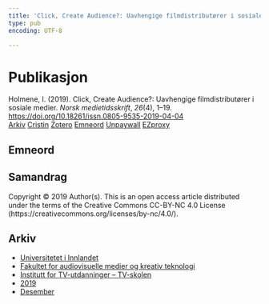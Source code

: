 ```yaml
---
title: 'Click, Create Audience?: Uavhengige filmdistributører i sosiale medier'
type: pub
encoding: UTF-8

---
```

<h1>Publikasjon</h1>
<article id="csl-bib-container-FQFGPRVM" class="csl-bib-container">
  <div class="csl-bib-body"> <div class="csl-entry">Holmene, I. (2019). Click, Create Audience?: Uavhengige filmdistributører i sosiale medier. <i>Norsk medietidsskrift</i>, <i>26</i>(4), 1–19. <a href="https://doi.org/10.18261/issn.0805-9535-2019-04-04">https://doi.org/10.18261/issn.0805-9535-2019-04-04</a></div> </div>
  <div class="csl-bib-buttons">
    <a href="#taxonomy-article-FQFGPRVM" alt="archive" class="csl-bib-button">Arkiv</a>
    <a href="https://app.cristin.no/results/show.jsf?id=1758762" alt="Cristin" class="csl-bib-button">Cristin</a>
    <a href="http://zotero.org/groups/5881554/items/FQFGPRVM" alt="Zotero" class="csl-bib-button">Zotero</a>
    <a href="#keywords-article-FQFGPRVM" alt="keywords" class="csl-bib-button">Emneord</a>
    <a href="https://www.idunn.no/file/pdf/67167427/click_create_audience.pdf" alt="Unpaywall" class="csl-bib-button">Unpaywall</a>
    <a href="https://www.idunn.no/file/pdf/67167427/click_create_audience.pdf" alt="EZproxy" class="csl-bib-button">EZproxy</a>
  </div>
  <div id="csl-bib-meta-container-FQFGPRVM"></div>
</article>
<div id="csl-bib-meta-FQFGPRVM" class="csl-bib-meta">
  <article id="keywords-article-FQFGPRVM" class="keywords-article">
    <h1>Emneord</h1>
    
  </article>
  <article id="abstract-article-FQFGPRVM" class="abstract-article">
    <h1>Samandrag</h1>
    Copyright © 2019 Author(s). This is an open access article distributed under the terms of the Creative Commons CC-BY-NC 4.0 License (https://creativecommons.org/licenses/by-nc/4.0/).
  </article>
  <article id="taxonomy-article-FQFGPRVM" class="taxonomy-article">
    <h1>Arkiv</h1>
    <ul>
      <li>
        <a href="/nn/archive/?key=3DCRN523">Universitetet i Innlandet</a>
      </li>
      <li>
        <a href="/nn/archive/?key=8XUDF4FD">Fakultet for audiovisuelle medier og kreativ teknologi</a>
      </li>
      <li>
        <a href="/nn/archive/?key=6SLLPJYF">Institutt for TV-utdanninger – TV-skolen</a>
      </li>
      <li>
        <a href="/nn/archive/?key=ZT9P4V3A">2019</a>
      </li>
      <li>
        <a href="/nn/archive/?key=T3N7XFDX">Desember</a>
      </li>
    </ul>
  </article>
</div>
